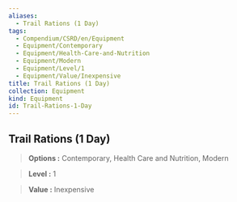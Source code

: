 ```yaml
---
aliases:
  - Trail Rations (1 Day)
tags:
  - Compendium/CSRD/en/Equipment
  - Equipment/Contemporary
  - Equipment/Health-Care-and-Nutrition
  - Equipment/Modern
  - Equipment/Level/1
  - Equipment/Value/Inexpensive
title: Trail Rations (1 Day)
collection: Equipment
kind: Equipment
id: Trail-Rations-1-Day
---
```

## Trail Rations (1 Day)    
    
>    
> **Options :** Contemporary, Health Care and Nutrition, Modern    
> **Level :** 1    
> **Value :** Inexpensive
